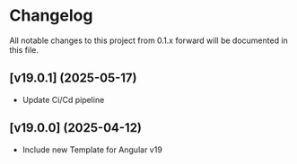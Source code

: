 # Changelog

All notable changes to this project from 0.1.x forward will be documented in this file.

## [v19.0.1] (2025-05-17)

- Update Ci/Cd pipeline

## [v19.0.0] (2025-04-12)

- Include new Template for Angular v19

